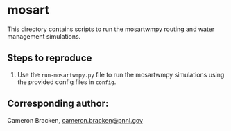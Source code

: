 # mosart 

This directory contains scripts to run the mosartwmpy routing and water management simulations. 

## Steps to reproduce
1. Use the `run-mosartwmpy.py` file to run the mosartwmpy simulations using the provided config files in `config`.

## Corresponding author: 

Cameron Bracken, cameron.bracken@pnnl.gov